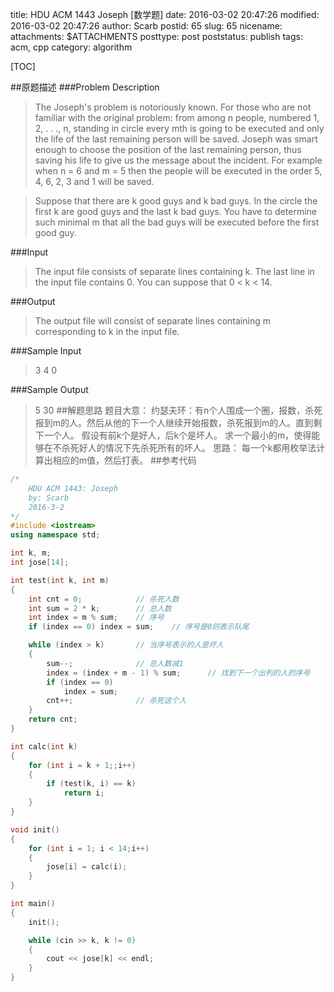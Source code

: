 title: HDU ACM 1443 Joseph [数学题] 
date: 2016-03-02 20:47:26
modified: 2016-03-02 20:47:26
author: Scarb
postid: 65
slug: 65
nicename: 
attachments: $ATTACHMENTS
posttype: post
poststatus: publish
tags: acm, cpp
category: algorithm

[TOC]

##原题描述
###Problem Description
>The Joseph's problem is notoriously known. For those who are not familiar with the original problem: from among n people, numbered 1, 2, . . ., n, standing in circle every mth is going to be executed and only the life of the last remaining person will be saved. Joseph was smart enough to choose the position of the last remaining person, thus saving his life to give us the message about the incident. For example when n = 6 and m = 5 then the people will be executed in the order 5, 4, 6, 2, 3 and 1 will be saved.

>Suppose that there are k good guys and k bad guys. In the circle the first k are good guys and the last k bad guys. You have to determine such minimal m that all the bad guys will be executed before the first good guy. 
 

###Input
>The input file consists of separate lines containing k. The last line in the input file contains 0. You can suppose that 0 < k < 14. 
 

###Output
>The output file will consist of separate lines containing m corresponding to k in the input file. 
 

###Sample Input
>3
4
0
 

###Sample Output
>5
30
##解题思路
题目大意：
约瑟夫环：有n个人围成一个圈，报数，杀死报到m的人。然后从他的下一个人继续开始报数，杀死报到m的人。直到剩下一个人。
假设有前k个是好人，后k个是坏人。
求一个最小的m，使得能够在不杀死好人的情况下先杀死所有的坏人。
思路：
每一个k都用枚举法计算出相应的m值，然后打表。
##参考代码
```C++
/*
	HDU ACM 1443: Joseph
	by: Scarb
	2016-3-2
*/
#include <iostream>
using namespace std;

int k, m;
int jose[14];

int test(int k, int m)
{
	int cnt = 0;			// 杀死人数
	int sum = 2 * k;		// 总人数
	int index = m % sum;	// 序号
	if (index == 0) index = sum;	// 序号是0则表示队尾

	while (index > k)		// 当序号表示的人是坏人
	{
		sum--;				// 总人数减1
		index = (index + m - 1) % sum;		// 找到下一个出列的人的序号
		if (index == 0)
			index = sum;
		cnt++;				// 杀死这个人
	}
	return cnt;
}

int calc(int k)
{
	for (int i = k + 1;;i++)
	{
		if (test(k, i) == k)
			return i;
	}
}

void init()
{
	for (int i = 1; i < 14;i++)
	{
		jose[i] = calc(i);
	}
}

int main()
{
	init();

	while (cin >> k, k != 0)
	{
		cout << jose[k] << endl;
	}
}
```
